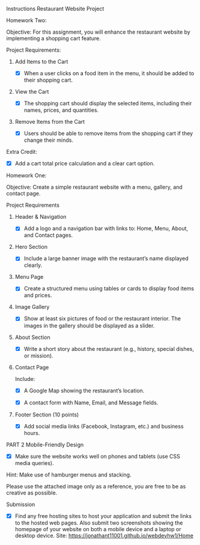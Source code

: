 Instructions
Restaurant Website Project

Homework Two:

Objective:
For this assignment, you will enhance the restaurant website by implementing a shopping cart feature.

Project Requirements:
1. Add Items to the Cart
   
   - [X] When a user clicks on a food item in the menu, it should be added to their shopping cart.
   
2. View the Cart

   - [X] The shopping cart should display the selected items, including their names, prices, and quantities.

3. Remove Items from the Cart

   - [X] Users should be able to remove items from the shopping cart if they change their minds.

Extra Credit:

   - [X] Add a cart total price calculation and a clear cart option.



Homework One:

Objective:
Create a simple restaurant website with a menu, gallery, and contact page.

Project Requirements 
1. Header & Navigation

   - [X] Add a logo and a navigation bar with links to: Home, Menu, About, and Contact pages.

2. Hero Section

   - [X] Include a large banner image with the restaurant’s name displayed clearly.

3. Menu Page

   - [X] Create a structured menu using tables or cards to display food items and prices.

4. Image Gallery

   - [X] Show at least six pictures of food or the restaurant interior. The images in the gallery should be displayed as a slider.

5. About Section

   - [X] Write a short story about the restaurant (e.g., history, special dishes, or mission).
 
6. Contact Page

   Include:
 
      - [X] A Google Map showing the restaurant’s location.

      - [X] A contact form with Name, Email, and Message fields.

8. Footer Section (10 points)

   - [X] Add social media links (Facebook, Instagram, etc.) and business hours.

PART 2 Mobile-Friendly Design

   - [X] Make sure the website works well on phones and tablets (use CSS media queries).
 
   Hint: Make use of hamburger menus and stacking.
 
   Please use the attached image only as a reference, you are free to be as creative as possible.

Submission

   - [X] Find any free hosting sites to host your application and submit the links to the hosted web pages. Also submit two screenshots showing the homepage of your website on both a mobile device and a laptop or desktop device. Site: https://jonathant11001.github.io/webdevhw1/Home
